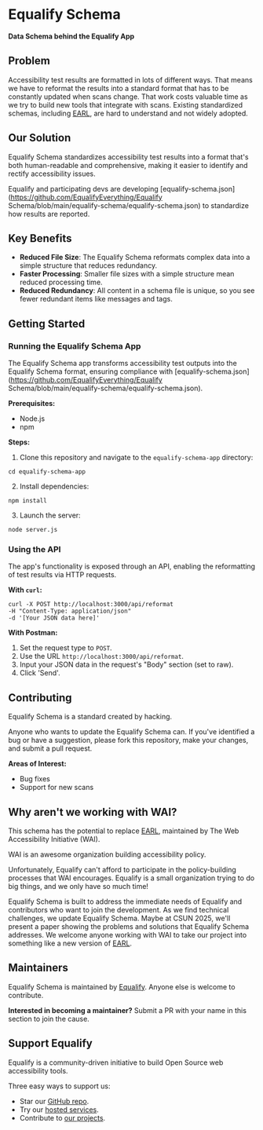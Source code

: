 # Equalify Schema 
**Data Schema behind the Equalify App**

## Problem
Accessibility test results are formatted in lots of different ways. That means we have to reformat the results into a standard format that has to be constantly updated when scans change. That work costs valuable time as we try to build new tools that integrate with scans. Existing standardized schemas, including [EARL](https://www.w3.org/WAI/standards-guidelines/earl/), are hard to understand and not widely adopted.

## Our Solution
Equalify Schema standardizes accessibility test results into a format that's both human-readable and comprehensive, making it easier to identify and rectify accessibility issues.

Equalify and participating devs are developing [equalify-schema.json](https://github.com/EqualifyEverything/Equalify Schema/blob/main/equalify-schema/equalify-schema.json) to standardize how results are reported.

## Key Benefits
- **Reduced File Size**: The Equalify Schema reformats complex data into a simple structure that reduces redundancy.
- **Faster Processing**: Smaller file sizes with a simple structure mean reduced processing time.
- **Reduced Redundancy**: All content in a schema file is unique, so you see fewer redundant items like messages and tags.

## Getting Started
### Running the Equalify Schema App
The Equalify Schema app transforms accessibility test outputs into the Equalify Schema format, ensuring compliance with [equalify-schema.json](https://github.com/EqualifyEverything/Equalify Schema/blob/main/equalify-schema/equalify-schema.json).

**Prerequisites:**
- Node.js
- npm

**Steps:**
1. Clone this repository and navigate to the `equalify-schema-app` directory:
```
cd equalify-schema-app
```
2. Install dependencies:
```
npm install
```
3. Launch the server:
```
node server.js
```

### Using the API
The app's functionality is exposed through an API, enabling the reformatting of test results via HTTP requests.

**With `curl`:**
```
curl -X POST http://localhost:3000/api/reformat
-H "Content-Type: application/json"
-d '[Your JSON data here]'
```

**With Postman:**
1. Set the request type to `POST`.
2. Use the URL `http://localhost:3000/api/reformat`.
3. Input your JSON data in the request's "Body" section (set to raw).
4. Click 'Send'.

## Contributing
Equalify Schema is a standard created by hacking.

Anyone who wants to update the Equalify Schema can. If you've identified a bug or have a suggestion, please fork this repository, make your changes, and submit a pull request.

**Areas of Interest:**
- Bug fixes
- Support for new scans

## Why aren't we working with WAI?
This schema has the potential to replace [EARL](https://www.w3.org/WAI/standards-guidelines/earl/), maintained by The Web Accessibility Initiative (WAI).

WAI is an awesome organization building accessibility policy. 

Unfortunately, Equalify can't afford to participate in the policy-building processes that WAI encourages. Equalify is a small organization trying to do big things, and we only have so much time!

Equalify Schema is built to address the immediate needs of Equalify and contributors who want to join the development. As we find technical challenges, we update Equalify Schema. Maybe at CSUN 2025, we'll present a paper showing the problems and solutions that Equalify Schema addresses. We welcome anyone working with WAI to take our project into something like a new version of [EARL](https://www.w3.org/WAI/standards-guidelines/earl/).

## Maintainers
Equalify Schema is maintained by [Equalify](http://github.com/equalifyEverything/). Anyone else is welcome to contribute.

**Interested in becoming a maintainer?** 
Submit a PR with your name in this section to join the cause.

## Support Equalify
Equalify is a community-driven initiative to build Open Source web accessibility tools. 

Three easy ways to support us:
- Star our [GitHub repo](https://github.com/EqualifyEverything/equalify).
- Try our [hosted services](https://equalify.app).
- Contribute to [our projects](https://github.com/orgs/EqualifyEverything/repositories).
